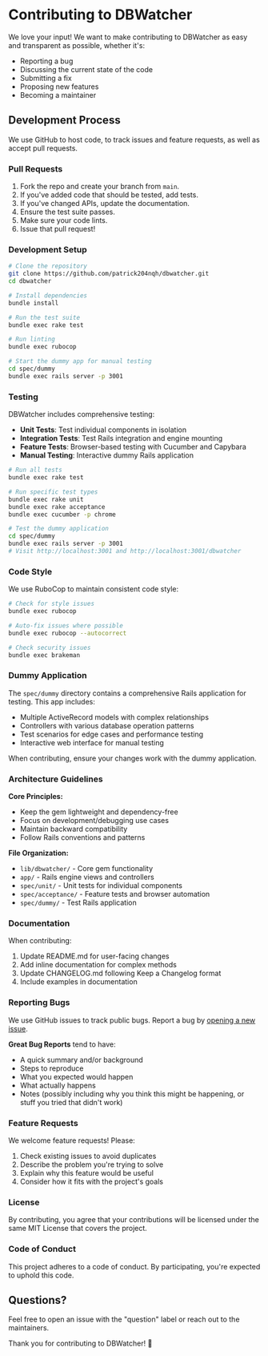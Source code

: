 # Contributing to DBWatcher

We love your input! We want to make contributing to DBWatcher as easy and transparent as possible, whether it's:

- Reporting a bug
- Discussing the current state of the code
- Submitting a fix
- Proposing new features
- Becoming a maintainer

## Development Process

We use GitHub to host code, to track issues and feature requests, as well as accept pull requests.

### Pull Requests

1. Fork the repo and create your branch from `main`.
2. If you've added code that should be tested, add tests.
3. If you've changed APIs, update the documentation.
4. Ensure the test suite passes.
5. Make sure your code lints.
6. Issue that pull request!

### Development Setup

```bash
# Clone the repository
git clone https://github.com/patrick204nqh/dbwatcher.git
cd dbwatcher

# Install dependencies
bundle install

# Run the test suite
bundle exec rake test

# Run linting
bundle exec rubocop

# Start the dummy app for manual testing
cd spec/dummy
bundle exec rails server -p 3001
```

### Testing

DBWatcher includes comprehensive testing:

- **Unit Tests**: Test individual components in isolation
- **Integration Tests**: Test Rails integration and engine mounting
- **Feature Tests**: Browser-based testing with Cucumber and Capybara
- **Manual Testing**: Interactive dummy Rails application

```bash
# Run all tests
bundle exec rake test

# Run specific test types
bundle exec rake unit
bundle exec rake acceptance
bundle exec cucumber -p chrome

# Test the dummy application
cd spec/dummy
bundle exec rails server -p 3001
# Visit http://localhost:3001 and http://localhost:3001/dbwatcher
```

### Code Style

We use RuboCop to maintain consistent code style:

```bash
# Check for style issues
bundle exec rubocop

# Auto-fix issues where possible
bundle exec rubocop --autocorrect

# Check security issues
bundle exec brakeman
```

### Dummy Application

The `spec/dummy` directory contains a comprehensive Rails application for testing. This app includes:

- Multiple ActiveRecord models with complex relationships
- Controllers with various database operation patterns
- Test scenarios for edge cases and performance testing
- Interactive web interface for manual testing

When contributing, ensure your changes work with the dummy application.

### Architecture Guidelines

**Core Principles:**
- Keep the gem lightweight and dependency-free
- Focus on development/debugging use cases
- Maintain backward compatibility
- Follow Rails conventions and patterns

**File Organization:**
- `lib/dbwatcher/` - Core gem functionality
- `app/` - Rails engine views and controllers
- `spec/unit/` - Unit tests for individual components
- `spec/acceptance/` - Feature tests and browser automation
- `spec/dummy/` - Test Rails application

### Documentation

When contributing:

1. Update README.md for user-facing changes
2. Add inline documentation for complex methods
3. Update CHANGELOG.md following Keep a Changelog format
4. Include examples in documentation

### Reporting Bugs

We use GitHub issues to track public bugs. Report a bug by [opening a new issue](https://github.com/patrick204nqh/dbwatcher/issues).

**Great Bug Reports** tend to have:

- A quick summary and/or background
- Steps to reproduce
- What you expected would happen
- What actually happens
- Notes (possibly including why you think this might be happening, or stuff you tried that didn't work)

### Feature Requests

We welcome feature requests! Please:

1. Check existing issues to avoid duplicates
2. Describe the problem you're trying to solve
3. Explain why this feature would be useful
4. Consider how it fits with the project's goals

### License

By contributing, you agree that your contributions will be licensed under the same MIT License that covers the project.

### Code of Conduct

This project adheres to a code of conduct. By participating, you're expected to uphold this code.

## Questions?

Feel free to open an issue with the "question" label or reach out to the maintainers.

Thank you for contributing to DBWatcher! 🎉
